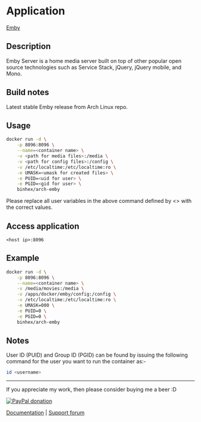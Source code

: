 # Application

[Emby](https://emby.media/)

## Description

Emby Server is a home media server built on top of other popular open source
technologies such as Service Stack, jQuery, jQuery mobile, and Mono.

## Build notes

Latest stable Emby release from Arch Linux repo.

## Usage

```bash
docker run -d \
    -p 8096:8096 \
    --name=<container name> \
    -v <path for media files>:/media \
    -v <path for config files>:/config \
    -v /etc/localtime:/etc/localtime:ro \
    -e UMASK=<umask for created files> \
    -e PUID=<uid for user> \
    -e PGID=<gid for user> \
    binhex/arch-emby
```

Please replace all user variables in the above command defined by <> with the
correct values.

## Access application

`<host ip>:8096`

## Example

```bash
docker run -d \
    -p 8096:8096 \
    --name=<container name> \
    -v /media/movies:/media \
    -v /apps/docker/emby/config:/config \
    -v /etc/localtime:/etc/localtime:ro \
    -e UMASK=000 \
    -e PUID=0 \
    -e PGID=0 \
    binhex/arch-emby
```

## Notes

User ID (PUID) and Group ID (PGID) can be found by issuing the following command
for the user you want to run the container as:-

```bash
id <username>
```

___
If you appreciate my work, then please consider buying me a beer  :D

[![PayPal donation](https://www.paypal.com/en_US/i/btn/btn_donate_SM.gif)](https://www.paypal.com/cgi-bin/webscr?cmd=_s-xclick&hosted_button_id=MM5E27UX6AUU4)

[Documentation](https://github.com/binhex/documentation) | [Support forum](http://forums.unraid.net/index.php?topic=46382.0)

